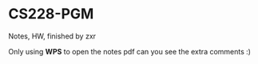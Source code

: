 # CS228-PGM
Notes, HW, finished by zxr

Only using **WPS** to open the notes pdf can you see the extra comments :)
